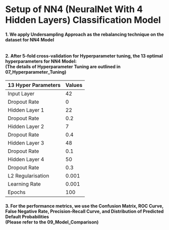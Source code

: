 # Setup of NN4 (NeuralNet With 4 Hidden Layers) Classification Model
#### 1. We apply Undersampling Approach as the rebalancing technique on the dataset for NN4 Model <br><br><br> 2. After 5-fold cross-validation for Hyperparameter tuning, the 13 optimal hyperparameters for NN4 Model: <br> (The details of Hyperparameter Tuning are outlined in 07_Hyperparameter_Tuning)

| 13 Hyper Parameters  | Values |
|----------------------|--------|
| Input Layer          | 42     |
| Dropout Rate         | 0      |
| Hidden Layer 1       | 22     |
| Dropout Rate         | 0.2    |
| Hidden Layer 2       | 7      |
| Dropout Rate         | 0.4    |
| Hidden Layer 3       | 48     |
| Dropout Rate         | 0.1    |
| Hidden Layer 4       | 50     |
| Dropout Rate         | 0.3    |
| L2 Regularisation    | 0.001  |
| Learning Rate        | 0.001  |
| Epochs               | 100    |    

#### 3. For the performance metrics, we use the Confusion Matrix, ROC Curve, False Negative Rate, Precision-Recall Curve, and Distribution of Predicted Default Probabilities <br> (Please refer to the 09_Model_Comparison)

